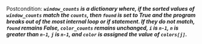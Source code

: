 Postcondition: ***`window_counts` is a dictionary where, if the sorted values of `window_counts` match the `counts`, then `found` is set to True and the program breaks out of the most internal loop or if statement. If they do not match, `found` remains False, `color_counts` remains unchanged, `i` is `n-1`, `n` is greater than `n-1`, `j` is `n-1`, and `color` is assigned the value of `colors[j]`.***